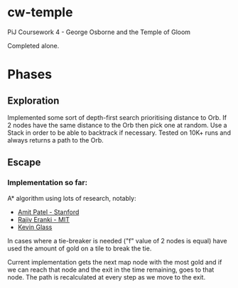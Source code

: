 # cw-temple
PiJ Coursework 4 - George Osborne and the Temple of Gloom

Completed alone.

# Phases

## Exploration
Implemented some sort of depth-first search prioritising distance to Orb.
If 2 nodes have the same distance to the Orb then pick one at random.
Use a Stack in order to be able to backtrack if necessary.
Tested on 10K+ runs and always returns a path to the Orb.

## Escape
### Implementation so far:
A* algorithm using lots of research, notably:
- [Amit Patel - Stanford](http://theory.stanford.edu/~amitp/GameProgramming/AStarComparison.html)
- [Rajiv Eranki - MIT](http://web.mit.edu/eranki/www/tutorials/search/)
- [Kevin Glass](http://www.cokeandcode.com/main/tutorials/path-finding/)

In cases where a tie-breaker is needed ("f" value of 2 nodes is equal) have used the 
amount of gold on a tile to break the tie.

Current implementation gets the next map node with the most gold and if we can reach
that node and the exit in the time remaining, goes to that node. The path is recalculated
at every step as we move to the exit.
